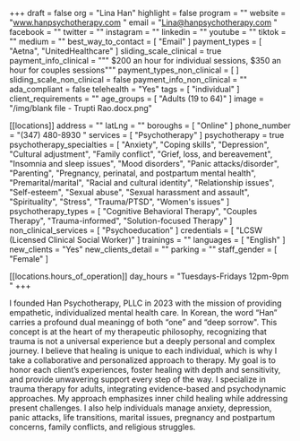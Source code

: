 +++
draft = false
org = "Lina Han"
highlight = false
program = ""
website = "www.hanpsychotherapy.com  "
email = "Lina@hanpsychotherapy.com "
facebook = ""
twitter = ""
instagram = ""
linkedin = ""
youtube = ""
tiktok = ""
medium = ""
best_way_to_contact = [ "Email" ]
payment_types = [ "Aetna", "UnitedHealthcare" ]
sliding_scale_clinical = true
payment_info_clinical = """
$200 an hour for individual sessions, $350 
an hour for couples sessions"""
payment_types_non_clinical = [ ]
sliding_scale_non_clinical = false
payment_info_non_clinical = ""
ada_compliant = false
telehealth = "Yes"
tags = [ "individual" ]
client_requirements = ""
age_groups = [ "Adults (19 to 64)" ]
image = "/img/blank file - Trupti Rao.docx.png"

[[locations]]
address = ""
latLng = ""
boroughs = [ "Online" ]
phone_number = "(347) 480-8930 "
services = [ "Psychotherapy" ]
psychotherapy = true
psychotherapy_specialties = [
  "Anxiety",
  "Coping skills",
  "Depression",
  "Cultural adjustment",
  "Family conflict",
  "Grief, loss, and bereavement",
  "Insomnia and sleep issues",
  "Mood disorders",
  "Panic attacks/disorder",
  "Parenting",
  "Pregnancy, perinatal, and postpartum mental health",
  "Premarital/marital",
  "Racial and cultural identity",
  "Relationship issues",
  "Self-esteem",
  "Sexual abuse",
  "Sexual harassment and assault",
  "Spirituality",
  "Stress",
  "Trauma/PTSD",
  "Women's issues"
]
psychotherapy_types = [
  "Cognitive Behavioral Therapy",
  "Couples Therapy",
  "Trauma-informed",
  "Solution-focused Therapy"
]
non_clinical_services = [ "Psychoeducation" ]
credentials = [ "LCSW (Licensed Clinical Social Worker)" ]
trainings = ""
languages = [ "English" ]
new_clients = "Yes"
new_clients_detail = ""
parking = ""
staff_gender = [ "Female" ]

  [[locations.hours_of_operation]]
  day_hours = "Tuesdays-Fridays 12pm-9pm "
+++

I founded Han Psychotherapy, PLLC in 2023 with the mission of providing empathetic, individualized mental health care. In Korean, the word “Han” carries a profound dual meaningg of both “one” and “deep sorrow". This concept is at the heart of my therapeutic philosophy, recognizing that trauma is not a universal experience but a deeply personal and complex journey. I believe that healing is unique to each individual, which is why I take a collaborative and personalized approach to therapy. My goal is to honor each client’s experiences, foster healing with depth and sensitivity, and provide unwavering support every step of the way. I specialize in trauma therapy for adults, integrating evidence-based and psychodynamic approaches. My approach emphasizes inner child healing while addressing present challenges. I also help individuals manage anxiety, depression, panic attacks, life transitions, marital issues, pregnancy and postpartum concerns, family conflicts, and religious struggles.
